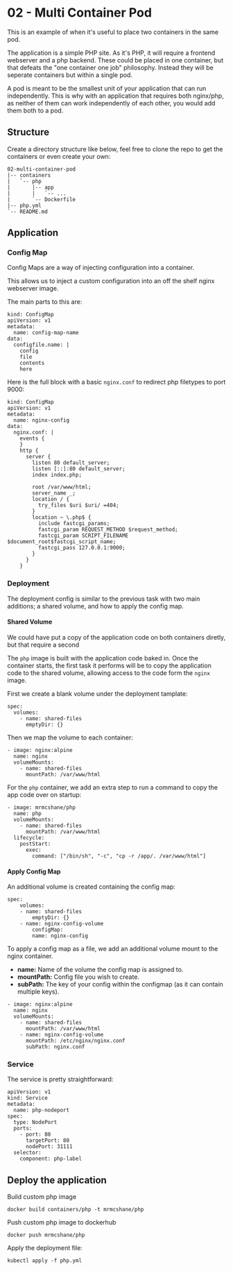 # 02 - Multi Container Pod

This is an example of when it's useful to place two containers in the same pod.

The application is a simple PHP site. As it's PHP, it will require a frontend webserver and a php backend. These could be placed in one container, but that defeats the "one container one job" philosophy. Instead they will be seperate containers but within a single pod. 

A pod is meant to be the smallest unit of your application that can run independently. This is why with an application that requires both nginx/php, as neither of them can work independently of each other, you would add them both to a pod.



## Structure

Create a directory structure like below, feel free to clone the repo to get the containers or even create your own:
```
02-multi-container-pod
|-- containers
|   `-- php
|       |-- app
|       |   `-- ...
|       `-- Dockerfile
|-- php.yml
`-- README.md
```

## Application

### Config Map

Config Maps are a way of injecting configuration into a container.

This allows us to inject a custom configuration into an off the shelf nginx webserver image.

The main parts to this are:
```
kind: ConfigMap
apiVersion: v1
metadata:
  name: config-map-name
data:
  configfile.name: |
    config
    file
    contents
    here
```

Here is the full block with a basic `nginx.conf` to redirect php filetypes to port 9000:
```
kind: ConfigMap
apiVersion: v1
metadata:
  name: nginx-config
data:
  nginx.conf: |
    events {
    }
    http {
      server {
        listen 80 default_server;
        listen [::]:80 default_server;
        index index.php;
        
        root /var/www/html;
        server_name _;
        location / {
          try_files $uri $uri/ =404;
        }
        location ~ \.php$ {
          include fastcgi_params;
          fastcgi_param REQUEST_METHOD $request_method;
          fastcgi_param SCRIPT_FILENAME $document_root$fastcgi_script_name;
          fastcgi_pass 127.0.0.1:9000;
        }
      }
    }
```

### Deployment

The deployment config is similar to the previous task with two main additions; a shared volume, and how to apply the config map.
  

#### Shared Volume

We could have put a copy of the application code on both containers diretly, but that require a second 

The `php` image is built with the application code baked in. Once the container starts, the first task it performs will be to copy the application code to the shared volume, allowing access to the code form the `nginx` image.

First we create a blank volume under the deployment tamplate:
```
spec:
  volumes:
    - name: shared-files
      emptyDir: {}
```

Then we map the volume to each container:
```
- image: nginx:alpine
  name: nginx
  volumeMounts:
    - name: shared-files
      mountPath: /var/www/html
```

For the `php` container, we add an extra step to run a command to copy the app code over on startup:
```
- image: mrmcshane/php
  name: php
  volumeMounts:
    - name: shared-files
      mountPath: /var/www/html
  lifecycle:
    postStart:
      exec:
        command: ["/bin/sh", "-c", "cp -r /app/. /var/www/html"]
```

#### Apply Config Map

An additional volume is created containing the config map:

```
spec:
    volumes:
    - name: shared-files
        emptyDir: {}
    - name: nginx-config-volume
        configMap:
        name: nginx-config
```

To apply a config map as a file, we add an additional volume mount to the nginx container.

- **name:** Name of the volume the config map is assigned to.
- **mountPath:** Config file you wish to create.
- **subPath:** The key of your config within the configmap (as it can contain multiple keys).

```
- image: nginx:alpine
  name: nginx
  volumeMounts:
    - name: shared-files
      mountPath: /var/www/html
    - name: nginx-config-volume
      mountPath: /etc/nginx/nginx.conf
      subPath: nginx.conf
```

### Service

The service is pretty straightforward:
```
apiVersion: v1
kind: Service
metadata:
  name: php-nodeport
spec:
  type: NodePort
  ports:
    - port: 80
      targetPort: 80
      nodePort: 31111
  selector:
    component: php-label
```



## Deploy the application

Build custom php image
```
docker build containers/php -t mrmcshane/php
```

Push custom php image to dockerhub
```
docker push mrmcshane/php
```

Apply the deployment file:
```
kubectl apply -f php.yml
```

